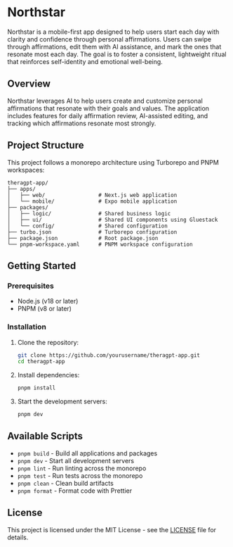 # Northstar

Northstar is a mobile-first app designed to help users start each day with clarity and confidence through personal affirmations. Users can swipe through affirmations, edit them with AI assistance, and mark the ones that resonate most each day. The goal is to foster a consistent, lightweight ritual that reinforces self-identity and emotional well-being.

## Overview

Northstar leverages AI to help users create and customize personal affirmations that resonate with their goals and values. The application includes features for daily affirmation review, AI-assisted editing, and tracking which affirmations resonate most strongly.

## Project Structure

This project follows a monorepo architecture using Turborepo and PNPM workspaces:

```
theragpt-app/
├── apps/
│   ├── web/                 # Next.js web application
│   └── mobile/              # Expo mobile application
├── packages/
│   ├── logic/               # Shared business logic
│   ├── ui/                  # Shared UI components using Gluestack
│   └── config/              # Shared configuration
├── turbo.json               # Turborepo configuration
├── package.json             # Root package.json
└── pnpm-workspace.yaml      # PNPM workspace configuration
```

## Getting Started

### Prerequisites

- Node.js (v18 or later)
- PNPM (v8 or later)

### Installation

1. Clone the repository:
   ```bash
   git clone https://github.com/yourusername/theragpt-app.git
   cd theragpt-app
   ```

2. Install dependencies:
   ```bash
   pnpm install
   ```

3. Start the development servers:
   ```bash
   pnpm dev
   ```

## Available Scripts

- `pnpm build` - Build all applications and packages
- `pnpm dev` - Start all development servers
- `pnpm lint` - Run linting across the monorepo
- `pnpm test` - Run tests across the monorepo
- `pnpm clean` - Clean build artifacts
- `pnpm format` - Format code with Prettier

## License

This project is licensed under the MIT License - see the [LICENSE](LICENSE) file for details.